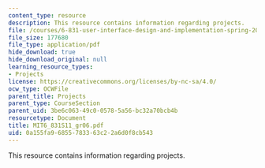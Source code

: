 ```yaml
---
content_type: resource
description: This resource contains information regarding projects.
file: /courses/6-831-user-interface-design-and-implementation-spring-2011/0a155fa96855783363c22a6d0f8cb543_MIT6_831S11_gr06.pdf
file_size: 177680
file_type: application/pdf
hide_download: true
hide_download_original: null
learning_resource_types:
- Projects
license: https://creativecommons.org/licenses/by-nc-sa/4.0/
ocw_type: OCWFile
parent_title: Projects
parent_type: CourseSection
parent_uid: 3be6c063-49c0-0578-5a56-bc32a70bcb4b
resourcetype: Document
title: MIT6_831S11_gr06.pdf
uid: 0a155fa9-6855-7833-63c2-2a6d0f8cb543
---
```

This resource contains information regarding projects.